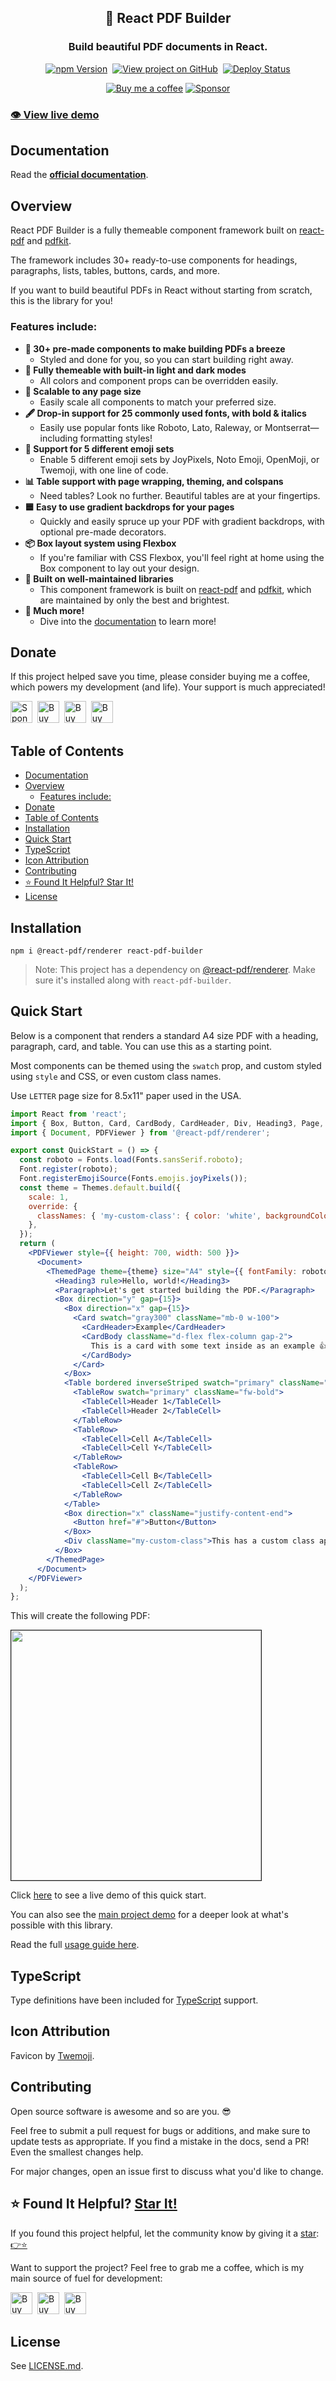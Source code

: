 <h2 align="center">
  📄 React PDF Builder
</h2>
<h3 align="center">
  Build beautiful PDF documents in React.
</h3>
<p align="center">
  <a href="https://badge.fury.io/js/react-pdf-builder" target="_blank" rel="noopener noreferrer"><img src="https://badge.fury.io/js/react-pdf-builder.svg" alt="npm Version" /></a>&nbsp;
  <a href="https://github.com/justinmahar/react-pdf-builder/" target="_blank" rel="noopener noreferrer"><img src="https://img.shields.io/badge/GitHub-Source-success" alt="View project on GitHub" /></a>&nbsp;
  <a href="https://github.com/justinmahar/react-pdf-builder/actions?query=workflow%3ADeploy" target="_blank" rel="noopener noreferrer"><img src="https://github.com/justinmahar/react-pdf-builder/workflows/Deploy/badge.svg" alt="Deploy Status" /></a>
</p>
<!-- [lock:donate-badges] 🚫--------------------------------------- -->
<p align="center">
  <a href="https://paypal.me/thejustinmahar/5"><img src="https://img.shields.io/static/v1?label=Buy%20me%20a%20coffee&message=%E2%9D%A4&logo=KoFi&color=%23fe8e86" alt="Buy me a coffee" /></a>&nbsp;<a href="https://github.com/sponsors/justinmahar" target="_blank" rel="noopener noreferrer"><img src="https://img.shields.io/static/v1?label=Sponsor&message=%E2%9D%A4&logo=GitHub&color=%23fe8e86" alt="Sponsor"/></a>
</p>
<!-- [/lock:donate-badges] ---------------------------------------🚫 -->

<h3><a href="https://justinmahar.github.io/react-pdf-builder/?path=/story/demo-demo--demo">👁️ View live demo</a></h3>

## Documentation

Read the **[official documentation](https://justinmahar.github.io/react-pdf-builder/?path=/docs/documentation-usage-guide--docs)**.

## Overview

React PDF Builder is a fully themeable component framework built on [react-pdf](https://react-pdf.org/) and [pdfkit](https://pdfkit.org/).

The framework includes 30+ ready-to-use components for headings, paragraphs, lists, tables, buttons, cards, and more.

If you want to build beautiful PDFs in React without starting from scratch, this is the library for you!

### Features include:

- **🌟 30+ pre-made components to make building PDFs a breeze**
  - Styled and done for you, so you can start building right away.
- **🎨 Fully themeable with built-in light and dark modes**
  - All colors and component props can be overridden easily.
- **📏 Scalable to any page size**
  - Easily scale all components to match your preferred size.
- **🖋️ Drop-in support for 25 commonly used fonts, with bold & italics**
  - Easily use popular fonts like Roboto, Lato, Raleway, or Montserrat—including formatting styles!
- **🥳 Support for 5 different emoji sets**
  - Enable 5 different emoji sets by JoyPixels, Noto Emoji, OpenMoji, or Twemoji, with one line of code.
- **📊 Table support with page wrapping, theming, and colspans**
  - Need tables? Look no further. Beautiful tables are at your fingertips.
- **🟦 Easy to use gradient backdrops for your pages**
  - Quickly and easily spruce up your PDF with gradient backdrops, with optional pre-made decorators.
- **📦 Box layout system using Flexbox**
  - If you're familiar with CSS Flexbox, you'll feel right at home using the Box component to lay out your design.
- **🔧 Built on well-maintained libraries**
  - This component framework is built on [react-pdf](https://react-pdf.org/) and [pdfkit](https://pdfkit.org/), which are maintained by only the best and brightest.
- **🚀 Much more!** 
  - Dive into the [documentation](https://justinmahar.github.io/react-pdf-builder/?path=/docs/documentation-usage-guide--docs) to learn more!

<!-- [lock:donate] 🚫--------------------------------------- -->

## Donate 

If this project helped save you time, please consider buying me a coffee, which powers my development (and life). Your support is much appreciated!

<a href="https://github.com/sponsors/justinmahar"><img src="https://justinmahar.github.io/react-kindling/support/sponsor.png" alt="Sponsor via GitHub" height="35" /></a>&nbsp; <a href="https://paypal.me/thejustinmahar/5"><img src="https://justinmahar.github.io/react-kindling/support/coffee-1.png" alt="Buy me a coffee" height="35" /></a>&nbsp; <a href="https://paypal.me/thejustinmahar/15"><img src="https://justinmahar.github.io/react-kindling/support/coffee-3.png" alt="Buy me 3 coffees" height="35" /></a>&nbsp; <a href="https://paypal.me/thejustinmahar/25"><img src="https://justinmahar.github.io/react-kindling/support/coffee-5.png" alt="Buy me 5 coffees" height="35" /></a>

<!-- [/lock:donate] ---------------------------------------🚫 -->

## Table of Contents 

- [Documentation](#documentation)
- [Overview](#overview)
  - [Features include:](#features-include)
- [Donate](#donate)
- [Table of Contents](#table-of-contents)
- [Installation](#installation)
- [Quick Start](#quick-start)
- [TypeScript](#typescript)
- [Icon Attribution](#icon-attribution)
- [Contributing](#contributing)
- [⭐ Found It Helpful? Star It!](#-found-it-helpful-star-it)
- [License](#license)

## Installation

```
npm i @react-pdf/renderer react-pdf-builder 
```

> Note: This project has a dependency on [@react-pdf/renderer](https://www.npmjs.com/package/@react-pdf/renderer). Make sure it's installed along with `react-pdf-builder`.

## Quick Start

Below is a component that renders a standard A4 size PDF with a heading, paragraph, card, and table. You can use this as a starting point.

Most components can be themed using the `swatch` prop, and custom styled using `style` and CSS, or even custom class names.

Use `LETTER` page size for 8.5x11" paper used in the USA.

```jsx
import React from 'react';
import { Box, Button, Card, CardBody, CardHeader, Div, Heading3, Page, Paragraph, Table, TableCell, TableRow, ThemedPage } from 'react-pdf-builder'
import { Document, PDFViewer } from '@react-pdf/renderer';

export const QuickStart = () => {
  const roboto = Fonts.load(Fonts.sansSerif.roboto);
  Font.register(roboto);
  Font.registerEmojiSource(Fonts.emojis.joyPixels());
  const theme = Themes.default.build({
    scale: 1,
    override: {
      classNames: { 'my-custom-class': { color: 'white', backgroundColor: 'darkblue', padding: 10 } },
    },
  });
  return (
    <PDFViewer style={{ height: 700, width: 500 }}>
      <Document>
        <ThemedPage theme={theme} size="A4" style={{ fontFamily: roboto.family }}>
          <Heading3 rule>Hello, world!</Heading3>
          <Paragraph>Let's get started building the PDF.</Paragraph>
          <Box direction="y" gap={15}>
            <Box direction="x" gap={15}>
              <Card swatch="gray300" className="mb-0 w-100">
                <CardHeader>Example</CardHeader>
                <CardBody className="d-flex flex-column gap-2">
                  This is a card with some text inside as an example 👍
                </CardBody>
              </Card>
            </Box>
            <Table bordered inverseStriped swatch="primary" className="rounded mb-0">
              <TableRow swatch="primary" className="fw-bold">
                <TableCell>Header 1</TableCell>
                <TableCell>Header 2</TableCell>
              </TableRow>
              <TableRow>
                <TableCell>Cell A</TableCell>
                <TableCell>Cell Y</TableCell>
              </TableRow>
              <TableRow>
                <TableCell>Cell B</TableCell>
                <TableCell>Cell Z</TableCell>
              </TableRow>
            </Table>
            <Box direction="x" className="justify-content-end">
              <Button href="#">Button</Button>
            </Box>
            <Div className="my-custom-class">This has a custom class applied.</Div>
          </Box>
        </ThemedPage>
      </Document>
    </PDFViewer>
  );
};
```

This will create the following PDF:

<a href="https://justinmahar.github.io/react-pdf-builder/?path=/story/demo-demo--quick-start"><img src="https://justinmahar.github.io/react-pdf-builder/images/quick-start.png" width="400" border="1" /></a>

Click [here](https://justinmahar.github.io/react-pdf-builder/?path=/story/demo-demo--quick-start) to see a live demo of this quick start.

You can also see the <a href="https://justinmahar.github.io/react-pdf-builder/?path=/story/demo-demo--demo">main project demo</a> for a deeper look at what's possible with this library.

Read the full [usage guide here](https://justinmahar.github.io/react-pdf-builder/?path=/docs/documentation-usage-guide--docs).

<!-- [lock:typescript] 🚫--------------------------------------- -->

## TypeScript

Type definitions have been included for [TypeScript](https://www.typescriptlang.org/) support.

<!-- [/lock:typescript] ---------------------------------------🚫 -->

<!-- [lock:icon] 🚫--------------------------------------- -->

## Icon Attribution

Favicon by [Twemoji](https://github.com/twitter/twemoji).

<!-- [/lock:icon] ---------------------------------------🚫 -->

<!-- [lock:contributing] 🚫--------------------------------------- -->

## Contributing

Open source software is awesome and so are you. 😎

Feel free to submit a pull request for bugs or additions, and make sure to update tests as appropriate. If you find a mistake in the docs, send a PR! Even the smallest changes help.

For major changes, open an issue first to discuss what you'd like to change.

<!-- [/lock:contributing] ---------------------------------------🚫 -->

## ⭐ Found It Helpful? [Star It!](https://github.com/justinmahar/react-pdf-builder/stargazers)

If you found this project helpful, let the community know by giving it a [star](https://github.com/justinmahar/react-pdf-builder/stargazers): [👉⭐](https://github.com/justinmahar/react-pdf-builder/stargazers)

<!-- [lock:support] 🚫--------------------------------------- -->
Want to support the project? Feel free to grab me a coffee, which is my main source of fuel for development:

<a href="https://paypal.me/thejustinmahar/5"><img src="https://justinmahar.github.io/react-kindling/support/coffee-1.png" alt="Buy me a coffee" height="35" /></a>&nbsp; <a href="https://paypal.me/thejustinmahar/15"><img src="https://justinmahar.github.io/react-kindling/support/coffee-3.png" alt="Buy me 3 coffees" height="35" /></a>&nbsp; <a href="https://paypal.me/thejustinmahar/25"><img src="https://justinmahar.github.io/react-kindling/support/coffee-5.png" alt="Buy me 5 coffees" height="35" /></a>

<!-- [/lock:support] ---------------------------------------🚫 -->

## License

See [LICENSE.md](https://justinmahar.github.io/react-pdf-builder/?path=/docs/license--docs).